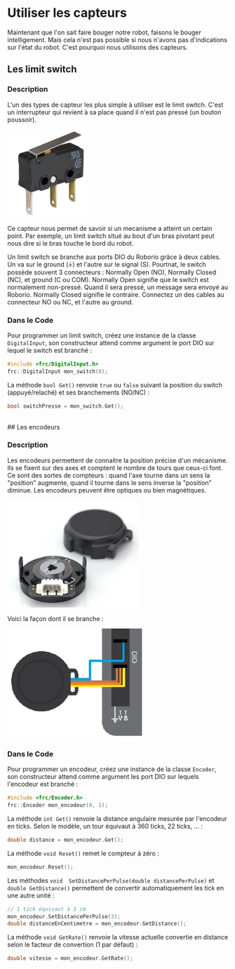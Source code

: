 # Utiliser les capteurs

Maintenant que l'on sait faire bouger notre robot, faisons le bouger intelligement. Mais cela n'est pas possible si nous n'avons pas d'indications sur l'état du robot. C'est pourquoi nous utilisons des capteurs.


## Les limit switch

### Description

L'un des types de capteur les plus simple à utiliser est le limit switch. C'est un interrupteur qui revient à sa place quand il n'est pas pressé (un bouton poussoir).

![Limit Switch](img/Limit_switch.jpg)

Ce capteur nous permet de savoir si un mecanisme a atteint un certain point. Par exemple, un limit switch situé au bout d'un bras pivotant peut nous dire si le bras touche le bord du robot.

Un limit switch se branche aux ports DIO du Roborio grâce à deux cables. Un va sur le ground (&#9178;) et l'autre sur le signal (S). Pourtnat, le switch possède souvent 3 connecteurs : Normally Open (NO), Normally Closed (NC), et ground (C ou COM). Normally Open signifie que le switch est normalement non-pressé. Quand il sera pressé, un message sera envoyé au Roborio. Normally Closed signifie le contraire. Connectez un des cables au connecteur NO ou NC, et l'autre au ground.

### Dans le Code

Pour programmer un limit switch, créez une instance de la classe `DigitalInput`, son constructeur attend comme argument le port DIO sur lequel le switch est branché :
```c++
#include <frc/DigitalInput.h>
frc::DigitalInput mon_switch(0);
```

La méthode `bool Get()` renvoie `true` ou `false` suivant la position du switch (appuyé/relaché) et ses branchements (NO/NC) :
```c++
bool switchPresse = mon_switch.Get();
```

<br>
## Les encodeurs

### Description

Les encodeurs permettent de connaitre la position précise d'un mécanisme. Ils se fixent sur des axes et comptent le nombre de tours que ceux-ci font. Ce sont des sortes de compteurs : quand l'axe tourne dans un sens la "position" augmente, quand il tourne dans le sens inverse la "position" diminue. Les encodeurs peuvent être optiques ou bien magnétiques.

![Encodeur](img/Encodeur.jpg)

Voici la façon dont il se branche :

![Branchements encodeur](img/Encodeur_wiring.jpg)

### Dans le Code

Pour programmer un encodeur, créez une instance de la classe `Encoder`, son constructeur attend comme argument les port DIO sur lequels l'encodeur est branché :
```c++
#include <frc/Encoder.h>
frc::Encoder mon_encodeur(0, 1);
```

La méthode `int Get()` renvoie la distance angulaire mesurée par l'encodeur en ticks. Selon le modèle, un tour équivaut à 360 ticks, 22 ticks, ... :
```c++
double distance = mon_encodeur.Get();
```

La méthode `void Reset()` remet le compteur à zéro :
```c++
mon_encodeur.Reset();
```

Les méthodes `void 	SetDistancePerPulse(double distancePerPulse)` et `double GetDistance()` permettent de convertir automatiquement les tick en une autre unité :
```c++
// 1 tick équivaut à 3 cm
mon_encodeur.SetDistancePerPulse(3);
double distanceEnCentimetre = mon_encodeur.GetDistance();
```

La méthode `void GetRate()` renvoie la vitesse actuelle convertie en distance selon le facteur de convertion (1 par défaut) :
```c++
double vitesse = mon_encodeur.GetRate();
```
